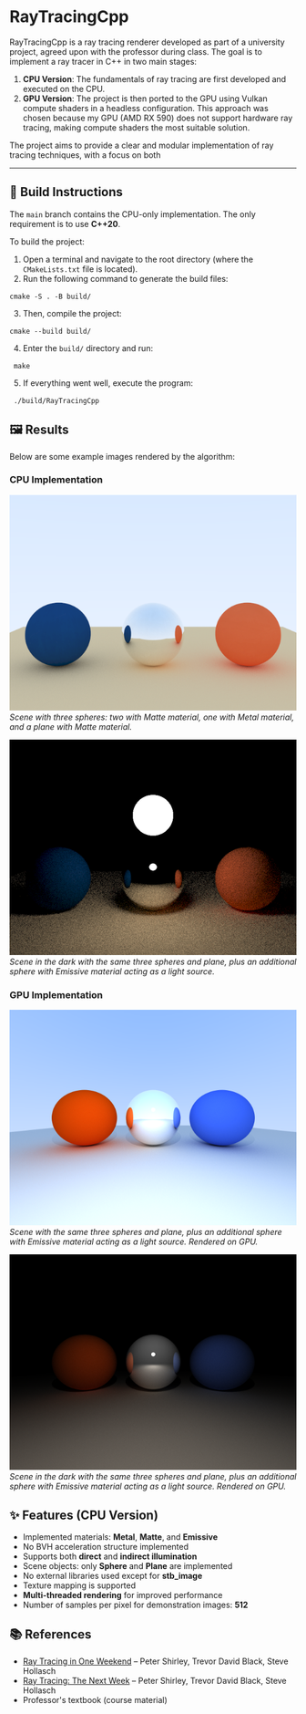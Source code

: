 # RayTracingCpp

RayTracingCpp is a ray tracing renderer developed as part of a university project, agreed upon with the professor during class. The goal is to implement a ray tracer in C++ in two main stages:

1. **CPU Version**: The fundamentals of ray tracing are first developed and executed on the CPU.
2. **GPU Version**: The project is then ported to the GPU using Vulkan compute shaders in a headless configuration. This approach was chosen because my GPU (AMD RX 590) does not support hardware ray tracing, making compute shaders the most suitable solution.

The project aims to provide a clear and modular implementation of ray tracing techniques, with a focus on both

---

## 🔧 Build Instructions

The `main` branch contains the CPU-only implementation. The only requirement is to use **C++20**.

To build the project:

1. Open a terminal and navigate to the root directory (where the `CMakeLists.txt` file is located).
2. Run the following command to generate the build files:

  ```
  cmake -S . -B build/
  ```

3. Then, compile the project:

  ```
  cmake --build build/
  ```
4. Enter the `build/` directory and run:

  ```
   make
  ```
5. If everything went well, execute the program:
  ```
   ./build/RayTracingCpp
  ```

## 🖼️ Results

Below are some example images rendered by the algorithm:

### CPU Implementation

![Example 1](screenshots/image_cpu_1_samples512.png)
*Scene with three spheres: two with Matte material, one with Metal material, and a plane with Matte material.*

![Example 2](screenshots/image_cpu_2_samples512.png)
*Scene in the dark with the same three spheres and plane, plus an additional sphere with Emissive material acting as a light source.*

### GPU Implementation

![Example 3](screenshots/image_gpu_vulkan_1_samples_1024.png)
*Scene with the same three spheres and plane, plus an additional sphere with Emissive material acting as a light source. Rendered on GPU.*

![Example 4](screenshots/image_gpu_vulkan_2_samples_1024.png)
*Scene in the dark with the same three spheres and plane, plus an additional sphere with Emissive material acting as a light source. Rendered on GPU.*

## ✨ Features (CPU Version)

- Implemented materials: **Metal**, **Matte**, and **Emissive**
- No BVH acceleration structure implemented
- Supports both **direct** and **indirect illumination**
- Scene objects: only **Sphere** and **Plane** are implemented
- No external libraries used except for **stb_image**
- Texture mapping is supported
- **Multi-threaded rendering** for improved performance
- Number of samples per pixel for demonstration images: **512**

## 📚 References
- [Ray Tracing in One Weekend](https://raytracing.github.io/books/RayTracingInOneWeekend.html) – Peter Shirley, Trevor David Black, Steve Hollasch
- [Ray Tracing: The Next Week](https://raytracing.github.io/books/RayTracingTheNextWeek.html) – Peter Shirley, Trevor David Black, Steve Hollasch
- Professor's textbook (course material)
